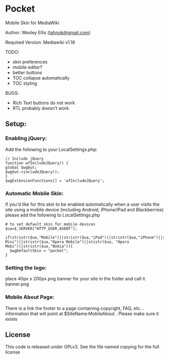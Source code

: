 # Pocket #
Mobile Skin for MediaWiki

Author: Wesley Ellis (tahnok@gmail.com)

Required Version: Mediawiki v1.16

TODO:

* skin preferences
* mobile editor?
* better buttons
* TOC collapse automatically
* TOC styling

BUGS:

* Rich Text buttons do not work
* RTL probably doesn't work

## Setup: ##

### Enabling jQuery: ###
Add the following to your LocalSettings.php:

```
// Include jQuery
function wfIncludeJQuery() {
global $wgOut;
$wgOut->includeJQuery();
}
$wgExtensionFunctions[] = 'wfIncludeJQuery';
```

### Automatic Mobile Skin: ###
If you'd like for this skin to be enabled automatically when a user visits the site using a mobile device (including Android, iPhone/iPad and Blackberries) please add the following to LocalSettings.php

```
# to set default skin for mobile devices
$ua=$_SERVER["HTTP_USER_AGENT"];

if(stristr($ua,"Mobile")||stristr($ua,"iPad")||stristr($ua,"iPhone")||stristr($ua,"iPod")||stristr($ua,"BlackBerry")||stristr($ua,"Opera Mini")||stristr($ua,"Opera Mobile")||stistr($ua, "Opera Mobi")||stristr($ua,"Nokia")){
  $wgDefaultSkin = "pocket";
}
```

### Setting the logo: ###
place 40px x 200px png banner for your site in the folder and call it banner.png

### Mobile About Page: ###
There is a link the footer to a page containing copyright, FAQ, etc... information that will point at $SiteName:MobileAbout . Please make sure it exists

## License ##

This code is released under GPLv3. See the file named copying for the full license
